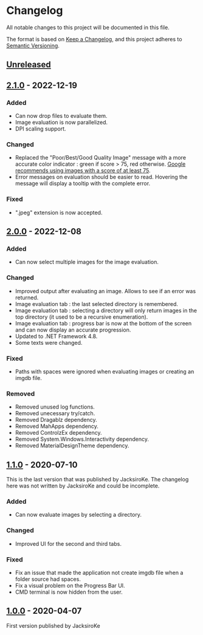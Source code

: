 # Changelog

All notable changes to this project will be documented in this file.

The format is based on [Keep a Changelog](https://keepachangelog.com/en/1.0.0/),
and this project adheres to [Semantic Versioning](https://semver.org/spec/v2.0.0.html).

## [Unreleased]

## [2.1.0] - 2022-12-19

### Added

- Can now drop files to evaluate them.
- Image evaluation is now parallelized.
- DPI scaling support.

### Changed

- Replaced the "Poor/Best/Good Quality Image" message with a more accurate color indicator : green if score > 75, red otherwise. [Google recommends using images with a score of at least 75](https://developers.google.com/ar/develop/augmented-images/arcoreimg).
- Error messages on evaluation should be easier to read. Hovering the message will display a tooltip with the complete error.

### Fixed

- ".jpeg" extension is now accepted.

## [2.0.0] - 2022-12-08

### Added

- Can now select multiple images for the image evaluation.

### Changed

- Improved output after evaluating an image. Allows to see if an error was returned.
- Image evaluation tab : the last selected directory is remembered.
- Image evaluation tab : selecting a directory will only return images in the top directory (it used to be a recursive enumeration).
- Image evaluation tab : progress bar is now at the bottom of the screen and can now display an accurate progression.
- Updated to .NET Framework 4.8.
- Some texts were changed.

### Fixed

- Paths with spaces were ignored when evaluating images or creating an imgdb file.

### Removed

- Removed unused log functions.
- Removed unecessary try/catch.
- Removed Dragablz dependency.
- Removed MahApps dependency.
- Removed ControlzEx dependency.
- Removed System.Windows.Interactivity dependency.
- Removed MaterialDesignTheme dependency.

## [1.1.0] - 2020-07-10

This is the last version that was published by JacksiroKe. The changelog here was not written by JacksiroKe and could be incomplete.

### Added

- Can now evaluate images by selecting a directory.

### Changed

- Improved UI for the second and third tabs.

### Fixed

- Fix an issue that made the application not create imgdb file when a folder source had spaces.
- Fix a visual problem on the Progress Bar UI.
- CMD terminal is now hidden from the user.

## [1.0.0] - 2020-04-07

First version published by JacksiroKe

[Unreleased]: https://github.com/Mythique/arcoreimg/compare/v2.1.0...HEAD
[2.1.0]: https://github.com/Mythique/arcoreimg/compare/v2.0.0...v2.1.0
[2.0.0]: https://github.com/Mythique/arcoreimg/compare/v1.1.0...v2.0.0
[1.1.0]: https://github.com/Mythique/arcoreimg/compare/v1.0.0...v1.1.0
[1.0.0]: https://github.com/Mythique/arcoreimg/releases/tag/v1.0.0